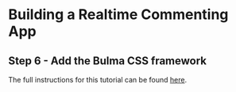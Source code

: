 # Building a Realtime Commenting App

## Step 6 - Add the Bulma CSS framework

The full instructions for this tutorial can be found [here](https://ably.com/tutorials/reactjs-realtime-commenting).
